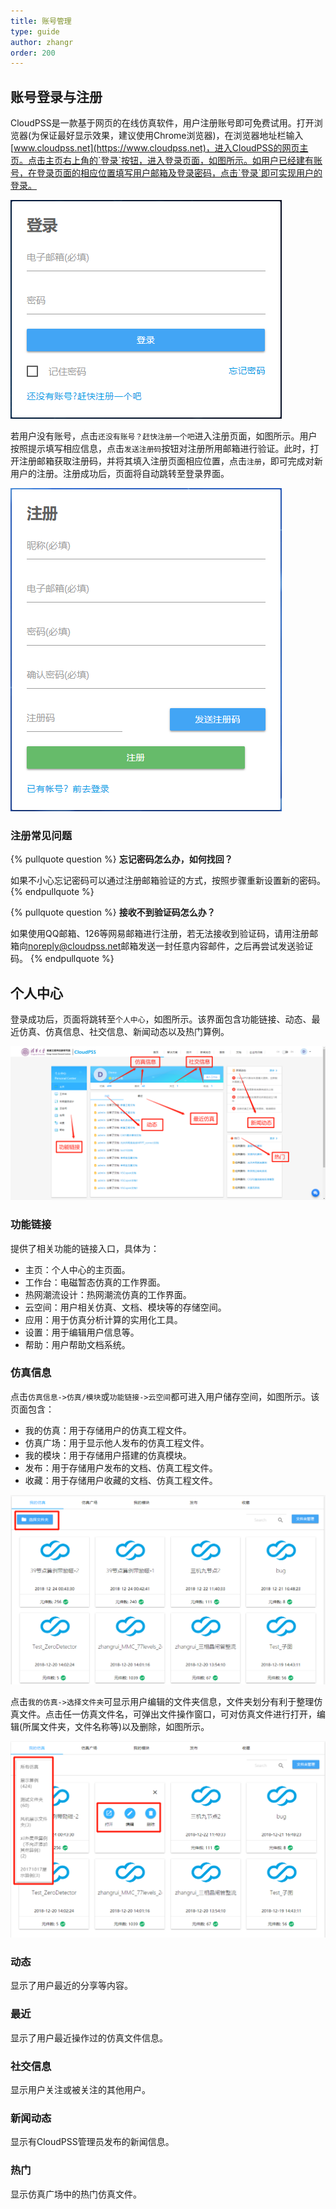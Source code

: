 ```yaml
---
title: 账号管理
type: guide
author: zhangr
order: 200
---
```


## 账号登录与注册

CloudPSS是一款基于网页的在线仿真软件，用户注册账号即可免费试用。打开浏览器(为保证最好显示效果，建议使用Chrome浏览器)，在浏览器地址栏输入[www.cloudpss.net](https://www.cloudpss.net)，进入CloudPSS的网页主页。点击主页右上角的`登录`按钮，进入登录页面，如图所示。如用户已经建有账号，在登录页面的相应位置填写用户邮箱及登录密码，点击`登录`即可实现用户的登录。

![用户登录界面](User1/Z1.png "用户登录界面")

若用户没有账号，点击`还没有账号？赶快注册一个吧`进入注册页面，如图所示。用户按照提示填写相应信息，点击`发送注册码`按钮对注册所用邮箱进行验证。此时，打开注册邮箱获取注册码，并将其填入注册页面相应位置，点击`注册`，即可完成对新用户的注册。注册成功后，页面将自动跳转至登录界面。

![用户注册界面](User1/Z2.png "用户注册界面")


### 注册常见问题

{% pullquote question %}
**忘记密码怎么办，如何找回？**

如果不小心忘记密码可以通过注册邮箱验证的方式，按照步骤重新设置新的密码。
{% endpullquote %}

{% pullquote question %}
**接收不到验证码怎么办？**

如果使用QQ邮箱、126等网易邮箱进行注册，若无法接收到验证码，请用注册邮箱向<noreply@cloudpss.net>邮箱发送一封任意内容邮件，之后再尝试发送验证码。
{% endpullquote %}


## 个人中心

登录成功后，页面将跳转至`个人中心`，如图所示。该界面包含功能链接、动态、最近仿真、仿真信息、社交信息、新闻动态以及热门算例。

![个人中心界面](User1/Z3.png "个人中心界面")

### 功能链接

提供了相关功能的链接入口，具体为：
+ 主页：个人中心的主页面。
+ 工作台：电磁暂态仿真的工作界面。
+ 热网潮流设计：热网潮流仿真的工作界面。
+ 云空间：用户相关仿真、文档、模块等的存储空间。
+ 应用：用于仿真分析计算的实用化工具。
+ 设置：用于编辑用户信息等。
+ 帮助：用户帮助文档系统。

### 仿真信息

点击`仿真信息->仿真/模块`或`功能链接->云空间`都可进入用户储存空间，如图所示。该页面包含：
+ 我的仿真：用于存储用户的仿真工程文件。
+ 仿真广场：用于显示他人发布的仿真工程文件。
+ 我的模块：用于存储用户搭建的仿真模块。
+ 发布：用于存储用户发布的文档、仿真工程文件。
+ 收藏：用于存储用户收藏的文档、仿真工程文件。

![云空间界面1](User1/Z4.png "云空间界面1")

点击`我的仿真->选择文件夹`可显示用户编辑的文件夹信息，文件夹划分有利于整理仿真文件。点击任一仿真文件名，可弹出文件操作窗口，可对仿真文件进行打开，编辑(所属文件夹，文件名称等)以及删除，如图所示。

![云空间界面2](User1/Z5.png "云空间界面2")

### 动态
 
显示了用户最近的分享等内容。 

### 最近
	
显示了用户最近操作过的仿真文件信息。  
	
### 社交信息
	
显示用户关注或被关注的其他用户。
	
### 新闻动态
	
显示有CloudPSS管理员发布的新闻信息。
	
### 热门
	
显示仿真广场中的热门仿真文件。

